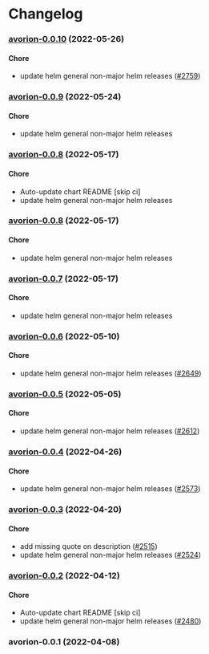 # Changelog<br>


<a name="avorion-0.0.10"></a>
### [avorion-0.0.10](https://github.com/truecharts/apps/compare/avorion-0.0.9...avorion-0.0.10) (2022-05-26)

#### Chore

* update helm general non-major helm releases ([#2759](https://github.com/truecharts/apps/issues/2759))



<a name="avorion-0.0.9"></a>
### [avorion-0.0.9](https://github.com/truecharts/apps/compare/avorion-0.0.8...avorion-0.0.9) (2022-05-24)

#### Chore

* update helm general non-major helm releases



<a name="avorion-0.0.8"></a>
### [avorion-0.0.8](https://github.com/truecharts/apps/compare/avorion-0.0.7...avorion-0.0.8) (2022-05-17)

#### Chore

* Auto-update chart README [skip ci]
* update helm general non-major helm releases



<a name="avorion-0.0.8"></a>
### [avorion-0.0.8](https://github.com/truecharts/apps/compare/avorion-0.0.7...avorion-0.0.8) (2022-05-17)

#### Chore

* update helm general non-major helm releases



<a name="avorion-0.0.7"></a>
### [avorion-0.0.7](https://github.com/truecharts/apps/compare/avorion-0.0.6...avorion-0.0.7) (2022-05-17)

#### Chore

* update helm general non-major helm releases



<a name="avorion-0.0.6"></a>
### [avorion-0.0.6](https://github.com/truecharts/apps/compare/avorion-0.0.5...avorion-0.0.6) (2022-05-10)

#### Chore

* update helm general non-major helm releases ([#2649](https://github.com/truecharts/apps/issues/2649))



<a name="avorion-0.0.5"></a>
### [avorion-0.0.5](https://github.com/truecharts/apps/compare/avorion-0.0.4...avorion-0.0.5) (2022-05-05)

#### Chore

* update helm general non-major helm releases ([#2612](https://github.com/truecharts/apps/issues/2612))



<a name="avorion-0.0.4"></a>
### [avorion-0.0.4](https://github.com/truecharts/apps/compare/avorion-0.0.3...avorion-0.0.4) (2022-04-26)

#### Chore

* update helm general non-major helm releases ([#2573](https://github.com/truecharts/apps/issues/2573))



<a name="avorion-0.0.3"></a>
### [avorion-0.0.3](https://github.com/truecharts/apps/compare/avorion-0.0.2...avorion-0.0.3) (2022-04-20)

#### Chore

* add missing quote on description ([#2515](https://github.com/truecharts/apps/issues/2515))
* update helm general non-major helm releases ([#2524](https://github.com/truecharts/apps/issues/2524))



<a name="avorion-0.0.2"></a>
### [avorion-0.0.2](https://github.com/truecharts/apps/compare/avorion-0.0.1...avorion-0.0.2) (2022-04-12)

#### Chore

* Auto-update chart README [skip ci]
* update helm general non-major helm releases ([#2480](https://github.com/truecharts/apps/issues/2480))



<a name="avorion-0.0.1"></a>
### avorion-0.0.1 (2022-04-08)

